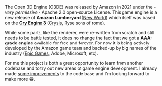 The Open 3D Engine (O3DE) was released by Amazon in 2021 under the *- very permissive -* Apache 2.0 open-source License. This game engine is a new release of **Amazon Lumberyard** ([New World](https://www.newworld.com/en-us/)) which itself was based on the **[Cry Engine 3](https://www.cryengine.com/)** ([Crysis](https://www.crysis.com/), Ryse sons of rome).

While some parts, like the renderer, were re-written from scratch and still needs to be battle tested, it does no change the fact that we got a **AAA-grade engine** available for free and forever. For now it is being actively developed by the Amazon game team and backed-up by big names of the industry ([Epic Games](https://www.o3de.org/blog/posts/epic-joins-o3df/), Adobe, Microsoft, etc).

For me this project is both a great opportunity to learn from another codebase and to try out new areas of game engine development. I already made [some improvements](https://github.com/o3de/o3de/pulls?q=is%3Apr+author%3Aguillaume-haerinck) to the code base and I'm looking forward to make more 😁.
